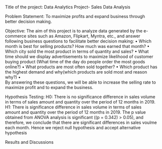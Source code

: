 Title of the project:
Data Analytics Project- Sales Data Analysis 

Problem Statement:
To maximize profits and expand business through better decision making.

Objective: 
The aim of this project is to analyze data generated by the e-commerce sites such as Amazon, Flipkart, Myntra, etc., and answer following business questions to facilitate better decision making:
•	Which month is best for selling products? How much was earned that month?
•	Which city sold the most product in terms of quantity and sales?
•	What time should we display advertisements to maximize likelihood of customer buying product (What time of the day do people order the most goods online?)
•	What products are most often sold together?
•	Which product has the highest demand and why(which products are sold most and reason why?)
•	
By answering these questions, we will be able to increase the selling rate to maximize profit   and to expand the business.

Hypothesis Testing:
  H0: 
  There is no significance difference in sales volume in terms of sales amount and quantity over the period of 12 months in 2019.
  H1: 
  There is significance difference in sales volume in terms of sales amount and quantity over the period of 12 months in 2019.
  The p value obtained from ANOVA analysis is significant ((p = 0.342) > 0.05), and therefore, we conclude that there are significant differences in sales voulme each month. 
  Hence we reject null hypothesis and accept alternative hypothesis 

Results and Discussions

